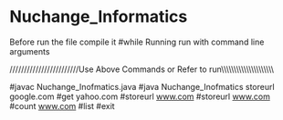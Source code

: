 # Nuchange_Informatics
Before run the file compile it
#while Running run with command line arguments

////////////////////////Use Above Commands or Refer to run\\\\\\\\\\\\\\\\\\\\\\\\\\\\\\\\\\\\\\\\\

#javac Nuchange_Inofmatics.java
#java Nuchange_Inofmatics storeurl google.com
#get yahoo.com
#storeurl www.com
#storeurl www.com
#count www.com
#list 
#exit
